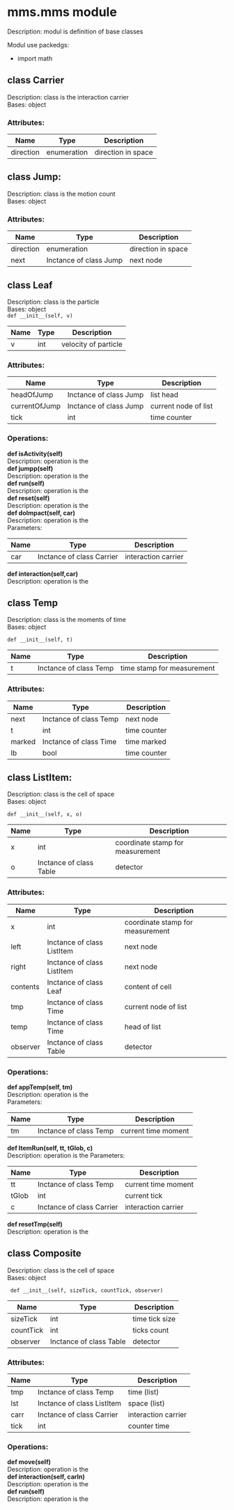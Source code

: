 # mms.mms module
Description: modul is definition of base classes  
  
Modul use packedgs:
- import math
  
  
## class Carrier  
Description: class is the interaction carrier  
Bases: object    
### Attributes:  
  
Name | Type | Description  
---- | ---- | ----------- 
direction | enumeration | direction in space


## class Jump:
Description: class is the motion count  
Bases: object    
### Attributes:  
  
Name | Type | Description  
---- | ---- | ----------- 
direction | enumeration | direction in space
next | Inctance of class Jump | next node
  
## class Leaf  
Description: class is the particle  
Bases: object    
`def __init__(self, v)`
  
Name | Type | Description  
---- | ---- | ----------- 
v | int | velocity of particle

### Attributes:  
  
Name | Type | Description  
---- | ---- | ----------- 
headOfJump | Inctance of class Jump | list head
currentOfJump | Inctance of class Jump | current node of list
tick | int | time counter  
  
### Operations:  

**def isActivity(self)**  
Description: operation is the  
**def jumpp(self)**  
Description: operation is the  
**def run(self)**  
Description: operation is the  
**def reset(self)**  
Description: operation is the  
**def doImpact(self, car)**  
Description: operation is the  
Parameters:  
  
Name | Type | Description  
---- | ---- | ----------- 
car | Inctance of class Carrier | interaction carrier   
  
**def interaction(self,car)**  
Description: operation is the  

## class Temp  
Description: class is the moments of time   
Bases: object    
   
`def __init__(self, t)` 
  
Name | Type | Description  
---- | ---- | -----------  
t | Inctance of class Temp | time stamp for measurement  
  
### Attributes:  
  
Name | Type | Description  
---- | ---- | ----------- 
next | Inctance of class Temp | next node  
t | int | time counter  
marked  | Inctance of class Time | time marked  
lb | bool | time counter  

## class ListItem:
Description: class is the cell of space  
Bases: object    

`def __init__(self, x, o)`  
  
Name | Type | Description  
---- | ---- | ----------- 
x | int | coordinate stamp for measurement
o | Inctance of class Table | detector  
  
### Attributes:  
  
Name | Type | Description  
---- | ---- | ----------- 
x | int | coordinate stamp for measurement
left | Inctance of class ListItem | next node
right| Inctance of class ListItem | next node
contents| Inctance of class Leaf | content of cell
tmp| Inctance of class Time | current node of list 
temp | Inctance of class Time | head of list
observer | Inctance of class Table | detector
  
### Operations:    
**def appTemp(self, tm)**  
Description: operation is the  
Parameters:  
  
Name | Type | Description  
---- | ---- | ----------- 
tm | Inctance of class Temp | current time moment  
  
**def ItemRun(self, tt, tGlob, c)**  
Description: operation is the 
Parameters:  
  
Name | Type | Description  
---- | ---- | ----------- 
tt | Inctance of class Temp | current time moment  
tGlob | int | current tick   
c | Inctance of class Carrier | interaction carrier   
  
**def resetTmp(self)**  
Description: operation is the  
    
    
## class Composite
Description: class is the cell of space  
Bases: object    

` def __init__(self, sizeTick, countTick, observer)`  
  
Name | Type | Description  
---- | ---- | ----------- 
sizeTick | int | time tick size  
countTick | int | ticks count   
observer | Inctance of class Table | detector   
  
### Attributes:  
  
Name | Type | Description  
---- | ---- | ----------- 
tmp | Inctance of class Temp | time (list)  
lst | Inctance of class ListItem | space (list)   
carr | Inctance of class Carrier | interaction carrier  
tick | int | counter time  

### Operations:    
**def move(self)**  
Description: operation is the  
**def interaction(self, carIn)**  
Description: operation is the  
**def run(self)**  
Description: operation is the  



